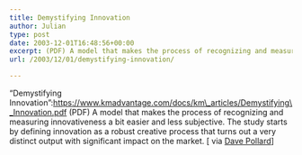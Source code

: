 ```yaml
---
title: Demystifying Innovation
author: Julian
type: post
date: 2003-12-01T16:48:56+00:00
excerpt: (PDF) A model that makes the process of recognizing and measuring innovativeness a bit easier and less subjective. The study starts by defining innovation as a robust creative process that turns out a very distinct output with significant impact on the market.
url: /2003/12/01/demystifying-innovation/

---
```

&#8220;Demystifying Innovation&#8221;:https://www.kmadvantage.com/docs/km\_articles/Demystifying\_Innovation.pdf (PDF) A model that makes the process of recognizing and measuring innovativeness a bit easier and less subjective. The study starts by defining innovation as a robust creative process that turns out a very distinct output with significant impact on the market. [ via [Dave Pollard][1]]

 [1]: https://blogs.salon.com/0002007/